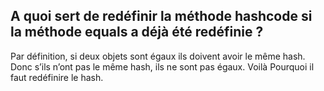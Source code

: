 ## A quoi sert de redéfinir la méthode hashcode si la méthode equals a déjà été redéfinie ?

Par définition, si deux objets sont égaux ils doivent avoir le même hash. Donc s’ils n’ont pas le même hash, ils ne sont pas égaux. Voilà Pourquoi il faut redéfinire le hash. 